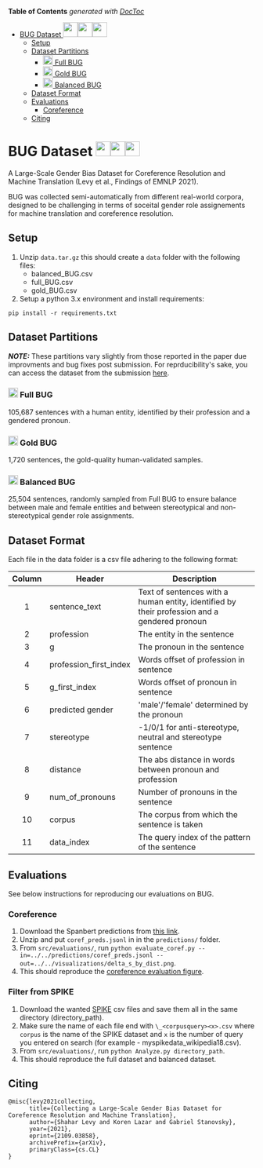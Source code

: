 <!-- START doctoc generated TOC please keep comment here to allow auto update -->
<!-- DON'T EDIT THIS SECTION, INSTEAD RE-RUN doctoc TO UPDATE -->
**Table of Contents**  *generated with [DocToc](https://github.com/thlorenz/doctoc)*

- [BUG Dataset <img src="https://user-images.githubusercontent.com/6629995/132018898-038ec717-264d-4da3-a0b8-651b851f6b64.png" width="30" /><img src="https://user-images.githubusercontent.com/6629995/132017358-dea44bba-1487-464d-a9e1-4d534204570c.png" width="30" /><img src="https://user-images.githubusercontent.com/6629995/132018731-6ec8c4e3-12ac-474c-ae6c-03c1311777f4.png" width="30" />](#bug-dataset-img-srchttpsuser-imagesgithubusercontentcom6629995132018898-038ec717-264d-4da3-a0b8-651b851f6b64png-width30-img-srchttpsuser-imagesgithubusercontentcom6629995132017358-dea44bba-1487-464d-a9e1-4d534204570cpng-width30-img-srchttpsuser-imagesgithubusercontentcom6629995132018731-6ec8c4e3-12ac-474c-ae6c-03c1311777f4png-width30-)
  - [Setup](#setup)
  - [Dataset Partitions](#dataset-partitions)
    - [<img src="https://user-images.githubusercontent.com/6629995/132018898-038ec717-264d-4da3-a0b8-651b851f6b64.png" width="20" /> Full BUG](#img-srchttpsuser-imagesgithubusercontentcom6629995132018898-038ec717-264d-4da3-a0b8-651b851f6b64png-width20--full-bug)
    - [<img src="https://user-images.githubusercontent.com/6629995/132017358-dea44bba-1487-464d-a9e1-4d534204570c.png" width="20" /> Gold BUG](#img-srchttpsuser-imagesgithubusercontentcom6629995132017358-dea44bba-1487-464d-a9e1-4d534204570cpng-width20--gold-bug)
    - [<img src="https://user-images.githubusercontent.com/6629995/132018731-6ec8c4e3-12ac-474c-ae6c-03c1311777f4.png" width="20" /> Balanced BUG](#img-srchttpsuser-imagesgithubusercontentcom6629995132018731-6ec8c4e3-12ac-474c-ae6c-03c1311777f4png-width20--balanced-bug)
  - [Dataset Format](#dataset-format)
  - [Evaluations](#evaluations)
    - [Coreference](#coreference)
  - [Citing](#citing)

<!-- END doctoc generated TOC please keep comment here to allow auto update -->

#  BUG Dataset <img src="https://user-images.githubusercontent.com/6629995/132018898-038ec717-264d-4da3-a0b8-651b851f6b64.png" width="30" /><img src="https://user-images.githubusercontent.com/6629995/132017358-dea44bba-1487-464d-a9e1-4d534204570c.png" width="30" /><img src="https://user-images.githubusercontent.com/6629995/132018731-6ec8c4e3-12ac-474c-ae6c-03c1311777f4.png" width="30" />
A Large-Scale Gender Bias Dataset for Coreference Resolution and Machine Translation (Levy et al., Findings of EMNLP 2021).

BUG was collected semi-automatically from different real-world corpora, designed to be challenging in terms of soceital gender role assignements for machine translation and coreference resolution.

## Setup

1. Unzip `data.tar.gz` this should create a `data` folder with the following files:
   * balanced_BUG.csv
   * full_BUG.csv
   * gold_BUG.csv
2. Setup a python 3.x environment and install requirements:
```
pip install -r requirements.txt
```


## Dataset Partitions

**_NOTE:_**
These partitions vary slightly from those reported in the paper due improvments and bug fixes post submission. 
For reprducibility's sake, you can access the dataset from the submission [here](https://drive.google.com/file/d/1b4Q-X1vVMoR-tIVd-XCigamnvpy0vi3F/view?usp=sharing).

### <img src="https://user-images.githubusercontent.com/6629995/132018898-038ec717-264d-4da3-a0b8-651b851f6b64.png" width="20" /> Full BUG
105,687 sentences with a human entity, identified by their profession and a gendered pronoun.

### <img src="https://user-images.githubusercontent.com/6629995/132017358-dea44bba-1487-464d-a9e1-4d534204570c.png" width="20" /> Gold BUG 

1,720 sentences, the gold-quality human-validated samples.

### <img src="https://user-images.githubusercontent.com/6629995/132018731-6ec8c4e3-12ac-474c-ae6c-03c1311777f4.png" width="20" /> Balanced BUG
25,504 sentences, randomly sampled from Full BUG to ensure balance between male and female entities and between stereotypical and non-stereotypical gender role assignments.


## Dataset Format
Each file in the data folder is a csv file adhering to the following format:


Column | Header                 | Description
:-----:|------------------------|--------------------------------------------
1      | sentence_text          | Text of sentences with a human entity, identified by their profession and a gendered pronoun
2      | profession             | The entity in the sentence
3      | g                      | The pronoun in the sentence
4      | profession_first_index | Words offset of profession in sentence
5      | g_first_index          | Words offset of pronoun in sentence
6      | predicted gender       | 'male'/'female' determined by the pronoun
7      | stereotype             | -1/0/1 for anti-stereotype, neutral and stereotype sentence
8      | distance               | The abs distance in words between pronoun and profession
9      | num_of_pronouns        | Number of pronouns in the sentence
10     | corpus                 | The corpus from which the sentence is taken
11     | data_index             | The query index of the pattern of the sentence

## Evaluations
See below instructions for reproducing our evaluations on BUG.

### Coreference
1. Download the Spanbert predictions from [this link](https://drive.google.com/file/d/1i24T1YT_0ByxttrCRR7qxEnt8UWyEJ7R/view?usp=sharing).
2. Unzip and put `coref_preds.jsonl` in in the `predictions/` folder.
3. From `src/evaluations/`, run `python evaluate_coref.py --in=../../predictions/coref_preds.jsonl --out=../../visualizations/delta_s_by_dist.png`.
4. This should reproduce the [coreference evaluation figure](visualizations/delta_s_by_dist.png).

### Filter from SPIKE
1. Download the wanted [SPIKE](https://spike.apps.allenai.org/) csv files and save them all in the same directory (directory_path).
2. Make sure the name of each file end with `\_<corpusquery><x>.csv` where `corpus` is the name of the SPIKE dataset and `x` is the number of query you entered on search (for example - myspikedata_wikipedia18.csv).
3. From `src/evaluations/`, run `python Analyze.py directory_path`.
4. This should reproduce the full dataset and balanced dataset.

## Citing
```
@misc{levy2021collecting,
      title={Collecting a Large-Scale Gender Bias Dataset for Coreference Resolution and Machine Translation}, 
      author={Shahar Levy and Koren Lazar and Gabriel Stanovsky},
      year={2021},
      eprint={2109.03858},
      archivePrefix={arXiv},
      primaryClass={cs.CL}
}
```

